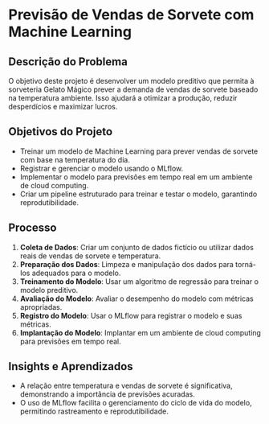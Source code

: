 # Previsão de Vendas de Sorvete com Machine Learning

## Descrição do Problema
O objetivo deste projeto é desenvolver um modelo preditivo que permita à sorveteria Gelato Mágico prever a demanda de vendas de sorvete baseado na temperatura ambiente. Isso ajudará a otimizar a produção, reduzir desperdícios e maximizar lucros.

## Objetivos do Projeto
- Treinar um modelo de Machine Learning para prever vendas de sorvete com base na temperatura do dia.
- Registrar e gerenciar o modelo usando o MLflow.
- Implementar o modelo para previsões em tempo real em um ambiente de cloud computing.
- Criar um pipeline estruturado para treinar e testar o modelo, garantindo reprodutibilidade.

## Processo
1. **Coleta de Dados**: Criar um conjunto de dados fictício ou utilizar dados reais de vendas de sorvete e temperatura.
2. **Preparação dos Dados**: Limpeza e manipulação dos dados para torná-los adequados para o modelo.
3. **Treinamento do Modelo**: Usar um algoritmo de regressão para treinar o modelo preditivo.
4. **Avaliação do Modelo**: Avaliar o desempenho do modelo com métricas apropriadas.
5. **Registro do Modelo**: Usar o MLflow para registrar o modelo e suas métricas.
6. **Implantação do Modelo**: Implantar em um ambiente de cloud computing para previsões em tempo real.

## Insights e Aprendizados
- A relação entre temperatura e vendas de sorvete é significativa, demonstrando a importância de previsões acuradas.
- O uso de MLflow facilita o gerenciamento do ciclo de vida do modelo, permitindo rastreamento e reprodutibilidade.
